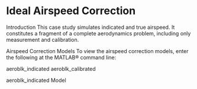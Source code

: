 # Ideal Airspeed Correction

Introduction
This case study simulates indicated and true airspeed. It constitutes a fragment of a complete aerodynamics problem, including only measurement and calibration.

Airspeed Correction Models
To view the airspeed correction models, enter the following at the MATLAB® command line:

aeroblk_indicated
aeroblk_calibrated



aeroblk_indicated Model

